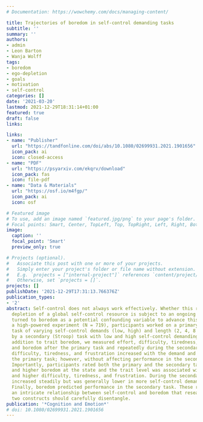 ```yaml
---
# Documentation: https://wowchemy.com/docs/managing-content/

title: Trajectories of boredom in self-control demanding tasks
subtitle: ''
summary: ''
authors:
- admin
- Leon Barton
- Wanja Wolff
tags:
- boredom
- ego-depletion
- goals
- motivation
- self-control
categories: []
date: '2021-03-20'
lastmod: 2021-12-29T18:31:14+01:00
featured: true
draft: false
links:

links:
- name: "Publisher"
  url: "https://tandfonline.com/doi/abs/10.1080/02699931.2021.1901656"
  icon_pack: ai
  icon: closed-access
- name: "PDF"
  url: "https://psyarxiv.com/ekqrv/download"
  icon_pack: fas
  icon: file-pdf
- name: "Data & Materials"
  url: "https://osf.io/m4fgp/"
  icon_pack: ai
  icon: osf

# Featured image
# To use, add an image named `featured.jpg/png` to your page's folder.
# Focal points: Smart, Center, TopLeft, Top, TopRight, Left, Right, BottomLeft, Bottom, BottomRight.
image:
  caption: ''
  focal_point: 'Smart'
  preview_only: true

# Projects (optional).
#   Associate this post with one or more of your projects.
#   Simply enter your project's folder or file name without extension.
#   E.g. `projects = ["internal-project"]` references `content/project/deep-learning/index.md`.
#   Otherwise, set `projects = []`.
projects: []
publishDate: '2021-12-29T17:31:13.766376Z'
publication_types:
- '2'
abstract: Self-control does not always work effectively. Whether this reflects the
  depletion of a global self-control resource is subject to an ongoing debate. We
  turned to boredom as a potential confounding variable to advance this debate. In
  a high-powered experiment (N = 719), participants worked on a primary (transcription)
  task of varying self-control demands (low, high) and length (2, 4, 8 min), followed
  by a secondary (Stroop) task with low and high self-control demanding trials. In
  addition to trait boredom, we measured effort, difficulty, tiredness, frustration,
  and boredom after the primary task and repeatedly during the secondary task. Effort,
  difficulty, tiredness, and frustration increased with the demand and duration of
  the primary task; however, without affecting performance in the secondary task.
  Importantly, participants rated both the primary and the secondary task as boring,
  and higher boredom at the state and the trait level was associated with lower effort
  and higher difficulty, tiredness, and frustration. During the secondary task, boredom
  increased steadily but was generally lower in more self-control demanding trials.
  Finally, boredom predicted performance in the secondary task. These results show
  an intricate relationship between self-control and boredom that research on these
  two constructs should carefully disentangle.
publication: '*Cognition and Emotion*'
# doi: 10.1080/02699931.2021.1901656
---
```

